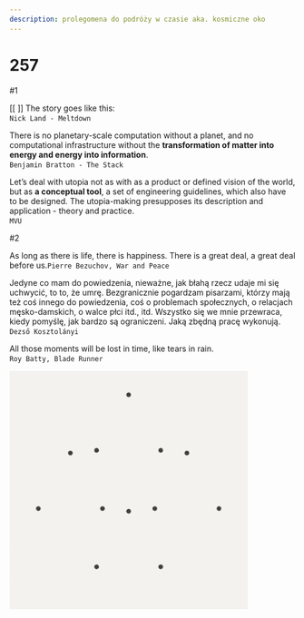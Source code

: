 ```yaml
---
description: prolegomena do podróży w czasie aka. kosmiczne oko
---
```


# 257

\#1

\[\[ \]\] The story goes like this:  
`Nick Land - Meltdown` 

There is no planetary-scale computation without a planet, and no computational infrastructure without the **transformation of matter into energy and energy into information**.  
`Benjamin Bratton - The Stack`

Let’s deal with utopia not as with as a product or defined vision of the world, but as **a conceptual tool**, a set of engineering guidelines, which also have to be designed. The utopia-making presupposes its description and application - theory and practice.   
`MVU`

\#2

As long as there is life, there is happiness. There is a great deal, a great deal before us.`Pierre Bezuchov, War and Peace`

Jedyne co mam do powiedzenia, nieważne, jak błahą rzecz udaje mi się uchwycić, to to, że umrę. Bezgranicznie pogardzam pisarzami, którzy mają też coś innego do powiedzenia, coś o problemach społecznych, o relacjach męsko-damskich, o walce płci itd., itd. Wszystko się we mnie przewraca, kiedy pomyślę, jak bardzo są ograniczeni. Jaką zbędną pracę wykonują.  
`Dezső Kosztolányi`  


All those moments will be lost in time, like tears in rain.  
`Roy Batty, Blade Runner`  


![](.gitbook/assets/gif.gif)

